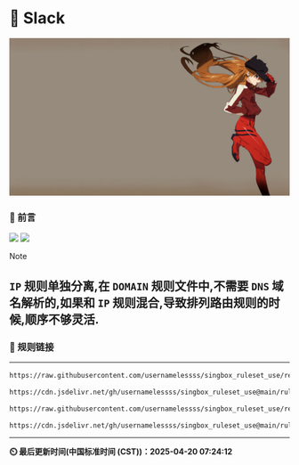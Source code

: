 
# 🧸 Slack
![](https://raw.githubusercontent.com/usernamelessss/picture-bed/main/images/202504042256831.jpg)
### 📣 前言
![](https://shields.io/badge/-移除重复规则-ff69b4) ![](https://shields.io/badge/-IP&nbsp;规则单独存放不与&nbsp;DOMAIN&nbsp;等混合-green)
> [!NOTE]
**`IP` 规则单独分离,在 `DOMAIN` 规则文件中,不需要 `DNS` 域名解析的,如果和 `IP` 规则混合,导致排列路由规则的时候,顺序不够灵活.**
---

###  🔗 规则链接
---

```url
https://raw.githubusercontent.com/usernamelessss/singbox_ruleset_use/refs/heads/main/rule/Slack/Slack_No_IP.json
```

```url
https://cdn.jsdelivr.net/gh/usernamelessss/singbox_ruleset_use@main/rule/Slack/Slack_No_IP.json
```

```url
https://raw.githubusercontent.com/usernamelessss/singbox_ruleset_use/refs/heads/main/rule/Slack/Slack_No_IP.srs
```

```url
https://cdn.jsdelivr.net/gh/usernamelessss/singbox_ruleset_use@main/rule/Slack/Slack_No_IP.srs
```

---
**⏲️ 最后更新时间(中国标准时间 (CST))：2025-04-20 07:24:12**